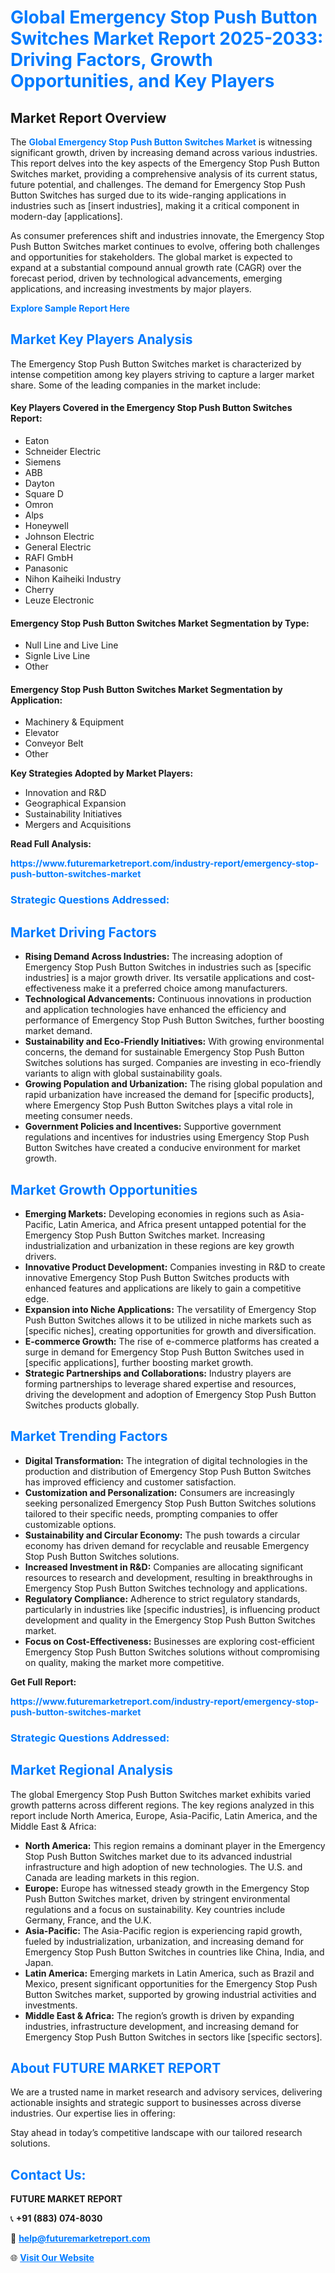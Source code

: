 <h1 style="color: #007BFF;">Global Emergency Stop Push Button Switches Market Report 2025-2033: Driving Factors, Growth Opportunities, and Key Players</h1>

<section id="overview">
<h2>Market Report Overview</h2>
<p>The <a href="https://www.futuremarketreport.com/industry-report/emergency-stop-push-button-switches-market" style="color: #007BFF; text-decoration: none;"><strong>Global Emergency Stop Push Button Switches Market</strong></a> is witnessing significant growth, driven by increasing demand across various industries. This report delves into the key aspects of the Emergency Stop Push Button Switches market, providing a comprehensive analysis of its current status, future potential, and challenges. The demand for Emergency Stop Push Button Switches has surged due to its wide-ranging applications in industries such as [insert industries], making it a critical component in modern-day [applications].</p>
<p>As consumer preferences shift and industries innovate, the Emergency Stop Push Button Switches market continues to evolve, offering both challenges and opportunities for stakeholders. The global market is expected to expand at a substantial compound annual growth rate (CAGR) over the forecast period, driven by technological advancements, emerging applications, and increasing investments by major players.</p>
</section>

<section id="overview">
<p><a href="https://www.futuremarketreport.com/request-sample/reportId=90920" style="color: #007BFF; text-decoration: none;"><strong>Explore Sample Report Here</strong></a></p>
</section>

<section id="key-players">
<h2 style="color: #007BFF;">Market Key Players Analysis</h2>
<p>The Emergency Stop Push Button Switches market is characterized by intense competition among key players striving to capture a larger market share. Some of the leading companies in the market include:</p>
<h4>Key Players Covered in the Emergency Stop Push Button Switches Report:</h4>
<ul><li>Eaton</li><li>Schneider Electric</li><li>Siemens</li><li>ABB</li><li>Dayton</li><li>Square D</li><li>Omron</li><li>Alps</li><li>Honeywell</li><li>Johnson Electric</li><li>General Electric</li><li>RAFI GmbH</li><li>Panasonic</li><li>Nihon Kaiheiki Industry</li><li>Cherry</li><li>Leuze Electronic</li></ul>
<h4>Emergency Stop Push Button Switches Market Segmentation by Type:</h4>
<ul><li>Null Line and Live Line</li><li>Signle Live Line</li><li>Other</li></ul>

<h4>Emergency Stop Push Button Switches Market Segmentation by Application:</h4>
<ul><li>Machinery &amp; Equipment</li><li>Elevator</li><li>Conveyor Belt</li><li>Other</li></ul>
<p><strong>Key Strategies Adopted by Market Players:</strong></p>
<ul>
<li>Innovation and R&D</li>
<li>Geographical Expansion</li>
<li>Sustainability Initiatives</li>
<li>Mergers and Acquisitions</li>
</ul>
</section>

<section>
<p><strong>Read Full Analysis: </strong></p><a href="https://www.futuremarketreport.com/industry-report/emergency-stop-push-button-switches-market" style="color: #007BFF; text-decoration: none;"><strong>https://www.futuremarketreport.com/industry-report/emergency-stop-push-button-switches-market</strong></a>
<h3 style="color: #007BFF;">Strategic Questions Addressed:</h3>
</section>

<section id="driving-factors">
<h2 style="color: #007BFF;">Market Driving Factors</h2>
<ul>
<li><strong>Rising Demand Across Industries:</strong> The increasing adoption of Emergency Stop Push Button Switches in industries such as [specific industries] is a major growth driver. Its versatile applications and cost-effectiveness make it a preferred choice among manufacturers.</li>
<li><strong>Technological Advancements:</strong> Continuous innovations in production and application technologies have enhanced the efficiency and performance of Emergency Stop Push Button Switches, further boosting market demand.</li>
<li><strong>Sustainability and Eco-Friendly Initiatives:</strong> With growing environmental concerns, the demand for sustainable Emergency Stop Push Button Switches solutions has surged. Companies are investing in eco-friendly variants to align with global sustainability goals.</li>
<li><strong>Growing Population and Urbanization:</strong> The rising global population and rapid urbanization have increased the demand for [specific products], where Emergency Stop Push Button Switches plays a vital role in meeting consumer needs.</li>
<li><strong>Government Policies and Incentives:</strong> Supportive government regulations and incentives for industries using Emergency Stop Push Button Switches have created a conducive environment for market growth.</li>
</ul>
</section>

<section id="growth-opportunities">
<h2 style="color: #007BFF;">Market Growth Opportunities</h2>
<ul>
<li><strong>Emerging Markets:</strong> Developing economies in regions such as Asia-Pacific, Latin America, and Africa present untapped potential for the Emergency Stop Push Button Switches market. Increasing industrialization and urbanization in these regions are key growth drivers.</li>
<li><strong>Innovative Product Development:</strong> Companies investing in R&D to create innovative Emergency Stop Push Button Switches products with enhanced features and applications are likely to gain a competitive edge.</li>
<li><strong>Expansion into Niche Applications:</strong> The versatility of Emergency Stop Push Button Switches allows it to be utilized in niche markets such as [specific niches], creating opportunities for growth and diversification.</li>
<li><strong>E-commerce Growth:</strong> The rise of e-commerce platforms has created a surge in demand for Emergency Stop Push Button Switches used in [specific applications], further boosting market growth.</li>
<li><strong>Strategic Partnerships and Collaborations:</strong> Industry players are forming partnerships to leverage shared expertise and resources, driving the development and adoption of Emergency Stop Push Button Switches products globally.</li>
</ul>
</section>

<section id="trending-factors">
<h2 style="color: #007BFF;">Market Trending Factors</h2>
<ul>
<li><strong>Digital Transformation:</strong> The integration of digital technologies in the production and distribution of Emergency Stop Push Button Switches has improved efficiency and customer satisfaction.</li>
<li><strong>Customization and Personalization:</strong> Consumers are increasingly seeking personalized Emergency Stop Push Button Switches solutions tailored to their specific needs, prompting companies to offer customizable options.</li>
<li><strong>Sustainability and Circular Economy:</strong> The push towards a circular economy has driven demand for recyclable and reusable Emergency Stop Push Button Switches solutions.</li>
<li><strong>Increased Investment in R&D:</strong> Companies are allocating significant resources to research and development, resulting in breakthroughs in Emergency Stop Push Button Switches technology and applications.</li>
<li><strong>Regulatory Compliance:</strong> Adherence to strict regulatory standards, particularly in industries like [specific industries], is influencing product development and quality in the Emergency Stop Push Button Switches market.</li>
<li><strong>Focus on Cost-Effectiveness:</strong> Businesses are exploring cost-efficient Emergency Stop Push Button Switches solutions without compromising on quality, making the market more competitive.</li>
</ul>
</section>

<section>
<p><strong>Get Full Report: </strong></p><a href="https://www.futuremarketreport.com/industry-report/emergency-stop-push-button-switches-market" style="color: #007BFF; text-decoration: none;"><strong>https://www.futuremarketreport.com/industry-report/emergency-stop-push-button-switches-market</strong></a>
<h3 style="color: #007BFF;">Strategic Questions Addressed:</h3>
</section>


<section id="regional-analysis">
<h2 style="color: #007BFF;">Market Regional Analysis</h2>
<p>The global Emergency Stop Push Button Switches market exhibits varied growth patterns across different regions. The key regions analyzed in this report include North America, Europe, Asia-Pacific, Latin America, and the Middle East & Africa:</p>
<ul>
<li><strong>North America:</strong> This region remains a dominant player in the Emergency Stop Push Button Switches market due to its advanced industrial infrastructure and high adoption of new technologies. The U.S. and Canada are leading markets in this region.</li>
<li><strong>Europe:</strong> Europe has witnessed steady growth in the Emergency Stop Push Button Switches market, driven by stringent environmental regulations and a focus on sustainability. Key countries include Germany, France, and the U.K.</li>
<li><strong>Asia-Pacific:</strong> The Asia-Pacific region is experiencing rapid growth, fueled by industrialization, urbanization, and increasing demand for Emergency Stop Push Button Switches in countries like China, India, and Japan.</li>
<li><strong>Latin America:</strong> Emerging markets in Latin America, such as Brazil and Mexico, present significant opportunities for the Emergency Stop Push Button Switches market, supported by growing industrial activities and investments.</li>
<li><strong>Middle East & Africa:</strong> The region’s growth is driven by expanding industries, infrastructure development, and increasing demand for Emergency Stop Push Button Switches in sectors like [specific sectors].</li>
</ul>
</section>

<footer>
<h2 style="color: #007BFF;">About FUTURE MARKET REPORT</h2>
<p>We are a trusted name in market research and advisory services, delivering actionable insights and strategic support to businesses across diverse industries. Our expertise lies in offering:</p>

<p>Stay ahead in today’s competitive landscape with our tailored research solutions.</p>

<h2 style="color: #007BFF;">Contact Us:</h2>
<p><strong>FUTURE MARKET REPORT</strong></p>
<p>📞 <strong>+91 (883) 074-8030</strong></p>
<p>📧 <strong><a href="mailto:help@futuremarketreport.com" style="color: #007BFF;">help@futuremarketreport.com</a></strong></p>
<p>🌐 <strong><a href="https://www.futuremarketreport.com/" style="color: #007BFF;">Visit Our Website</a></strong></p>
</footer>